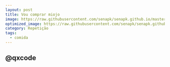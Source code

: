 ```yaml
---
layout: post
title: Vou comprar miojo
image: https://raw.githubusercontent.com/senapk/senapk.github.io/master/base/003/__capa.jpg
optimized_image: https://raw.githubusercontent.com/senapk/senapk.github.io/master/base/.thumb/003/Readme.jpg
category: Repetição
tags:
  - comida
---
```

<!-- DON'T EDIT THIS FILE, GENERATED BY SCRIPT -->
<!-- DON'T EDIT THIS FILE, GENERATED BY SCRIPT -->
<!-- DON'T EDIT THIS FILE, GENERATED BY SCRIPT -->
<!-- DON'T EDIT THIS FILE, GENERATED BY SCRIPT -->
<!-- DON'T EDIT THIS FILE, GENERATED BY SCRIPT -->
## @qxcode

